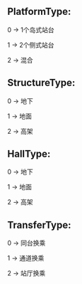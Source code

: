 ## PlatformType:

0 -> 1个岛式站台

1 -> 2个侧式站台

2 -> 混合

## StructureType:

0 -> 地下

1 -> 地面

2 -> 高架

## HallType:

0 -> 地下

1 -> 地面

2 -> 高架

## TransferType:

0 -> 同台换乘

1 -> 通道换乘

2 -> 站厅换乘